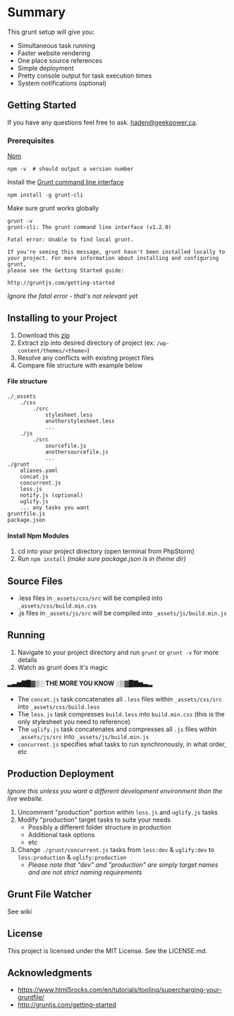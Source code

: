 # Summary

This grunt setup will give you:

- Simultaneous task running
- Faster website rendering
- One place source references
- Simple deployment
- Pretty console output for task execution times
- System notifications (optional)

## Getting Started

If you have any questions feel free to ask. [haden@geekpower.ca](mailto:haden@geekpower.ca).

### Prerequisites

[Npm](https://nodejs.org/en/download/)

```
npm -v  # should output a version number
```

Install the [Grunt command line interface](http://gruntjs.com/getting-started)

```
npm install -g grunt-cli
```

Make sure grunt works globally

```
grunt -v
grunt-cli: The grunt command line interface (v1.2.0)

Fatal error: Unable to find local grunt.

If you're seeing this message, grunt hasn't been installed locally to
your project. For more information about installing and configuring grunt,
please see the Getting Started guide:

http://gruntjs.com/getting-started
```

_Ignore the fatal error - that's not relevant yet_

## Installing to your Project

1. Download this [zip](https://docs.google.com/uc?export=download&id=0B2w9OoOSDAq1SFFXRHlxZkJQd0k)
2. Extract zip into desired directory of project (ex: `/wp-content/themes/<theme>`)
3. Resolve any conflicts with existing project files
4. Compare file structure with example below

#### File structure

```
./_assets
    ./css
        ./src
            stylesheet.less
            anotherstylesheet.less
            ...
    ./js
        ./src
            sourcefile.js
            anothersourcefile.js
            ...
./grunt
    aliases.yaml
    concat.js
    concurrent.js
    less.js
    notify.js (optional)
    uglify.js
    ... any tasks you want
gruntfile.js
package.json
```

#### Install Npm Modules
1. cd into your project directory (open terminal from PhpStorm)
2. Run `npm install` _(make sure package.json is in theme dir)_

## Source Files
- .less files in `_assets/css/src` will be compiled into `_assets/css/build.min.css`
- .js files in `_assets/js/src` will be compiled into `_assets/js/build.min.js`

## Running

1. Navigate to your project directory and run `grunt` or `grunt -v` for more details
2. Watch as grunt does it's magic

#### ▂▃▅▇█▓▒░ THE MORE YOU KNOW ░▒▓█▇▅▃▂

- The `concat.js` task concatenates all `.less` files within `_assets/css/src` into `_assets/css/build.less`
- The `less.js` task compresses `build.less` into `build.min.css` (this is the only stylesheet you need to reference)
- The `uglify.js` task concatenates and compresses all `.js` files within `_assets/js/src` into `_assets/js/build.min.js`
- `concurrent.js` specifies what tasks to run synchronously, in what order, etc

## Production Deployment

_Ignore this unless you want a different development environment than the live website._

1. Uncomment "production" portion within `less.js` and `uglify.js` tasks
2. Modify "production" target tasks to suite your needs
    * Possibly a different folder structure in production
    * Additional task options
    * etc
3. Change `./grunt/concurrent.js` tasks from `less:dev` & `uglify:dev` to `less:production` & `uglify:production`
    * _Please note that "dev" and "production" are simply target names and are not strict naming requirements_

## Grunt File Watcher
See wiki

## License

This project is licensed under the MIT License. See the LICENSE.md.

## Acknowledgments

* https://www.html5rocks.com/en/tutorials/tooling/supercharging-your-gruntfile/
* http://gruntjs.com/getting-started
